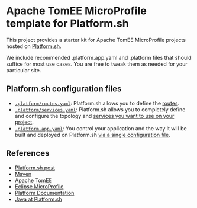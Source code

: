 # Apache TomEE MicroProfile template for Platform.sh

This project provides a starter kit for Apache TomEE MicroProfile projects hosted on [Platform.sh](http://platform.sh).

We include recommended .platform.app.yaml and .platform files that should suffice for most use cases. You are free to tweak them as needed for your particular site.

## Platform.sh configuration files

* [`.platform/routes.yaml`](.platform/routes.yaml): Platform.sh allows you to define the [routes](https://docs.platform.sh/configuration/routes.html).
* [`.platform/services.yaml`](.platform/services.yaml):  Platform.sh allows you to completely define and configure the topology and [services you want to use on your project](https://docs.platform.sh/configuration/services.html).
* [`.platform.app.yaml`](.platform.app.yaml): You control your application and the way it will be built and deployed on Platform.sh [via a single configuration file](https://docs.platform.sh/configuration/app-containers.html).

## References

* [Platform.sh post](https://platform.sh/blog/2019/java-hello-world-at-platform.sh/)
* [Maven](https://maven.apache.org/)
* [Apache TomEE](https://tomee.apache.org/)
* [Eclipse MicroProfile](https://microprofile.io/) 
* [Platform Documentation](https://docs.platform.sh/)
* [Java at Platform.sh](https://docs.platform.sh/languages/java.html)
